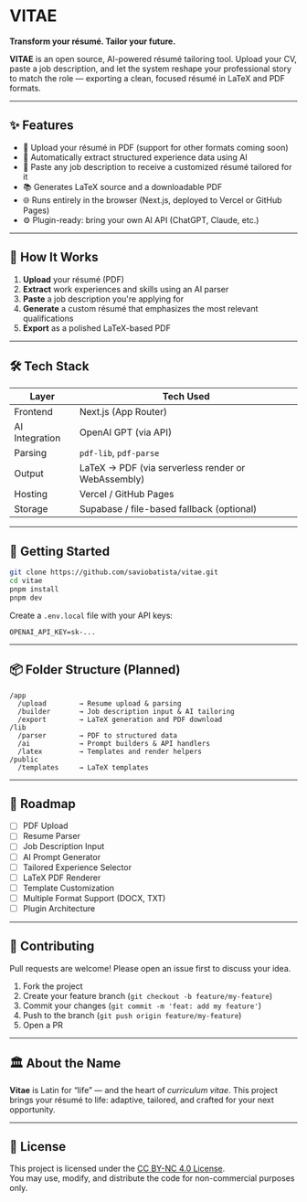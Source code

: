 # VITAE

**Transform your résumé. Tailor your future.**

**VITAE** is an open source, AI-powered résumé tailoring tool. Upload your CV, paste a job description, and let the system reshape your professional story to match the role — exporting a clean, focused résumé in LaTeX and PDF formats.

---

## ✨ Features

- 📄 Upload your résumé in PDF (support for other formats coming soon)
- 🧠 Automatically extract structured experience data using AI
- 📝 Paste any job description to receive a customized résumé tailored for it
- 📚 Generates LaTeX source and a downloadable PDF
- 🌐 Runs entirely in the browser (Next.js, deployed to Vercel or GitHub Pages)
- ⚙️ Plugin-ready: bring your own AI API (ChatGPT, Claude, etc.)

---

## 🧠 How It Works

1. **Upload** your résumé (PDF)
2. **Extract** work experiences and skills using an AI parser
3. **Paste** a job description you're applying for
4. **Generate** a custom résumé that emphasizes the most relevant qualifications
5. **Export** as a polished LaTeX-based PDF

---

## 🛠 Tech Stack

| Layer        | Tech Used         |
|--------------|-------------------|
| Frontend     | Next.js (App Router) |
| AI Integration | OpenAI GPT (via API) |
| Parsing      | `pdf-lib`, `pdf-parse` |
| Output       | LaTeX → PDF (via serverless render or WebAssembly) |
| Hosting      | Vercel / GitHub Pages |
| Storage      | Supabase / file-based fallback (optional) |

---

## 🚀 Getting Started

```bash
git clone https://github.com/saviobatista/vitae.git
cd vitae
pnpm install
pnpm dev
````

Create a `.env.local` file with your API keys:

```env
OPENAI_API_KEY=sk-...
```

---

## 📦 Folder Structure (Planned)

```
/app
  /upload        → Resume upload & parsing
  /builder       → Job description input & AI tailoring
  /export        → LaTeX generation and PDF download
/lib
  /parser        → PDF to structured data
  /ai            → Prompt builders & API handlers
  /latex         → Templates and render helpers
/public
  /templates     → LaTeX templates
```

---

## 🧪 Roadmap

* [ ] PDF Upload
* [ ] Resume Parser
* [ ] Job Description Input
* [ ] AI Prompt Generator
* [ ] Tailored Experience Selector
* [ ] LaTeX PDF Renderer
* [ ] Template Customization
* [ ] Multiple Format Support (DOCX, TXT)
* [ ] Plugin Architecture

---

## 🤝 Contributing

Pull requests are welcome! Please open an issue first to discuss your idea.

1. Fork the project
2. Create your feature branch (`git checkout -b feature/my-feature`)
3. Commit your changes (`git commit -m 'feat: add my feature'`)
4. Push to the branch (`git push origin feature/my-feature`)
5. Open a PR

---

## 🏛️ About the Name

**Vitae** is Latin for “life” — and the heart of *curriculum vitae*. This project brings your résumé to life: adaptive, tailored, and crafted for your next opportunity.

---

## 📜 License

This project is licensed under the [CC BY-NC 4.0 License](https://creativecommons.org/licenses/by-nc/4.0/).  
You may use, modify, and distribute the code for non-commercial purposes only.
